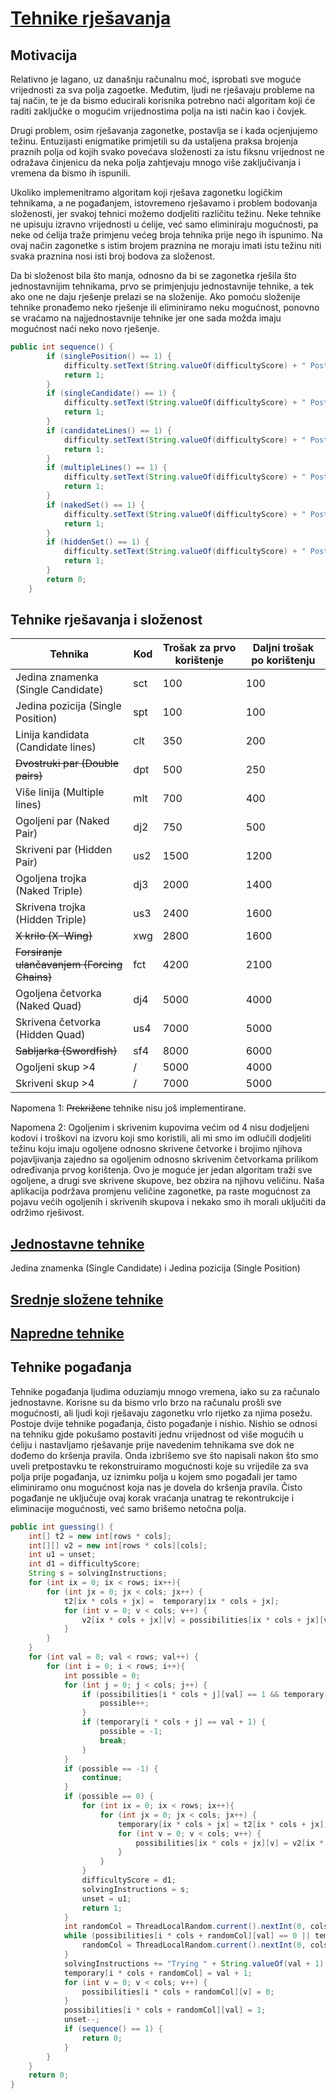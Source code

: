 # [Tehnike rješavanja](https://www.sudokuoftheday.com/about/techniques/ "Sudoku Techniques - Sudoku of the Day")

## Motivacija

Relativno je lagano, uz današnju računalnu moć, isprobati sve moguće vrijednosti za sva polja zagoetke. Međutim, ljudi ne rješavaju probleme na taj način, te je da bismo educirali korisnika potrebno naći algoritam koji će raditi zaključke o mogućim vrijednostima polja na isti način kao i čovjek. 

Drugi problem, osim rješavanja zagonetke, postavlja se i kada ocjenjujemo težinu. Entuzijasti enigmatike primjetili su da ustaljena praksa brojenja praznih polja od kojih svako povećava složenosti za istu fiksnu vrijednost ne odražava činjenicu da neka polja zahtjevaju mnogo više zaključivanja i vremena da bismo ih ispunili. 

Ukoliko implemenitramo algoritam koji rješava zagonetku logičkim tehnikama, a ne pogađanjem, istovremeno rješavamo i problem bodovanja složenosti, jer svakoj tehnici možemo dodjeliti različitu težinu. Neke tehnike ne upisuju izravno vrijednosti u ćelije, već samo eliminiraju mogućnosti, pa neke od ćelija traže primjenu većeg broja tehnika prije nego ih ispunimo. Na ovaj način zagonetke s istim brojem praznina ne moraju imati istu težinu niti svaka praznina nosi isti broj bodova za složenost.

Da bi složenost bila što manja, odnosno da bi se zagonetka rješila što jednostavnijim tehnikama, prvo se primjenjuju jednostavnije tehnike, a tek ako one ne daju rješenje prelazi se na složenije. Ako pomoću složenije tehnike pronađemo neko rješenje ili eliminiramo neku mogućnost, ponovno se vraćamo na najjednostavnije tehnike jer one sada možda imaju mogućnost naći neko novo rješenje.

```java
public int sequence() {
		if (singlePosition() == 1) {
			difficulty.setText(String.valueOf(difficultyScore) + " Postoji jedinstveno rješenje");
			return 1;
		}
		if (singleCandidate() == 1) {
			difficulty.setText(String.valueOf(difficultyScore) + " Postoji jedinstveno rješenje");
			return 1;
		}
		if (candidateLines() == 1) {
			difficulty.setText(String.valueOf(difficultyScore) + " Postoji jedinstveno rješenje");
			return 1;
		}
		if (multipleLines() == 1) {
			difficulty.setText(String.valueOf(difficultyScore) + " Postoji jedinstveno rješenje");
			return 1;
		}
		if (nakedSet() == 1) {
			difficulty.setText(String.valueOf(difficultyScore) + " Postoji jedinstveno rješenje");
			return 1;
		}
		if (hiddenSet() == 1) {
			difficulty.setText(String.valueOf(difficultyScore) + " Postoji jedinstveno rješenje");
			return 1;
		}
		return 0;
	}
```

## Tehnike rješavanja i složenost

| Tehnika | Kod | Trošak za prvo korištenje | Daljni trošak po korištenju |
|---|---|---|---| 
Jedina znamenka (Single Candidate) | sct | 100 | 100 |
Jedina pozicija (Single Position) | spt | 100 | 100 |
Linija kandidata (Candidate lines) | clt |350 | 200 |
~~Dvostruki par (Double pairs)~~ | dpt | 500 | 250|
Više linija (Multiple lines) | mlt | 700 | 400 |
Ogoljeni par (Naked Pair) | dj2 | 750 | 500 |
Skriveni par (Hidden Pair) |us2 |1500 | 1200 |	
Ogoljena trojka (Naked Triple) | dj3 | 2000 | 1400 |
Skrivena trojka (Hidden Triple)	| us3 | 2400 | 1600 | 
~~X krilo (X-Wing)~~ | xwg | 2800 | 1600 |
~~Forsiranje ulančavanjem (Forcing Chains)~~ | fct | 4200 | 2100 |
Ogoljena četvorka (Naked Quad) | dj4 | 5000 | 4000 |
Skrivena četvorka (Hidden Quad)	| us4 | 7000 | 5000 |
~~Sabljarka (Swordfish)~~ |	sf4 | 8000 | 6000 |
Ogoljeni skup >4 | / | 5000 | 4000 |
Skriveni skup >4 | / | 7000 | 5000 |

Napomena 1: ~~Prekrižene~~ tehnike nisu još implementirane.

Napomena 2: Ogoljenim i skrivenim kupovima većim od 4 nisu dodjeljeni kodovi i troškovi na izvoru koji smo koristili, ali mi smo im odlučili dodjeliti težinu koju imaju ogoljene odnosno skrivene četvorke i brojimo njihova pojavljivanja zajedno sa  ogoljenim odnosno skrivenim četvorkama prilikom određivanja prvog korištenja. Ovo je moguće jer jedan algoritam traži sve ogoljene, a drugi sve skrivene skupove, bez obzira na njihovu veličinu. Naša aplikacija podržava promjenu veličine zagonetke, pa raste mogućnost za pojavu većih ogoljenih i skrivenih skupova i nekako smo ih morali uključiti da održimo rješivost. 
## [Jednostavne tehnike](simple.md)
Jedina znamenka (Single Candidate) i Jedina pozicija (Single Position) 
## [Srednje složene tehnike](medium.md)
## [Napredne tehnike](advanced.md)

## Tehnike pogađanja

Tehnike pogađanja ljudima oduziamju mnogo vremena, iako su za računalo jednostavne. Korisne su da bismo vrlo brzo na računalu prošli sve mogućnosti, ali ljudi koji rješavaju zagonetku vrlo rijetko za njima posežu. Postoje dvije tehnike pogađanja, čisto pogađanje i nishio. Nishio se odnosi na tehniku gjde pokušamo postaviti jednu vrijednost od više mogućih u ćeliju i nastavljamo rješavanje prije navedenim tehnikama sve dok ne dođemo do kršenja pravila. Onda izbrišemo sve što napisali nakon što smo uveli pretpostavku te rekonstruiramo mogućnosti koje su vrijedile za sva polja prije pogađanja, uz iznimku polja u kojem smo pogađali jer tamo eliminiramo onu mogućnost koja nas je dovela do kršenja pravila. Čisto pogađanje ne uključuje ovaj korak vraćanja unatrag te rekontrukcije i eliminacije mogućnosti, već samo brišemo netočna polja.


```java
public int guessing() {
    int[] t2 = new int[rows * cols];
    int[][] v2 = new int[rows * cols][cols];
    int u1 = unset;
    int d1 = difficultyScore;
    String s = solvingInstructions;
    for (int ix = 0; ix < rows; ix++){
        for (int jx = 0; jx < cols; jx++) {
            t2[ix * cols + jx] =  temporary[ix * cols + jx];
            for (int v = 0; v < cols; v++) {
                v2[ix * cols + jx][v] = possibilities[ix * cols + jx][v];
            }
        }
    }
    for (int val = 0; val < rows; val++) {
        for (int i = 0; i < rows; i++){
            int possible = 0;
            for (int j = 0; j < cols; j++) {
                if (possibilities[i * cols + j][val] == 1 && temporary[i * cols + j] == 0) {
                    possible++;
                }
                if (temporary[i * cols + j] == val + 1) {
                    possible = -1;
                    break;
                }
            }
            if (possible == -1) {
                continue;
            }
            if (possible == 0) {
                for (int ix = 0; ix < rows; ix++){
                    for (int jx = 0; jx < cols; jx++) {
                        temporary[ix * cols + jx] = t2[ix * cols + jx];
                        for (int v = 0; v < cols; v++) {
                            possibilities[ix * cols + jx][v] = v2[ix * cols + jx][v];
                        }
                    }
                }
                difficultyScore = d1;
                solvingInstructions = s;
                unset = u1;
                return 1;
            }
            int randomCol = ThreadLocalRandom.current().nextInt(0, cols);
            while (possibilities[i * cols + randomCol][val] == 0 || temporary[i * cols + randomCol] != 0) {
                randomCol = ThreadLocalRandom.current().nextInt(0, cols);
            }
            solvingInstructions += "Trying " + String.valueOf(val + 1) + " in cell (" + String.valueOf(i + 1) + ", " + String.valueOf(randomCol + 1) + ").\n";
            temporary[i * cols + randomCol] = val + 1;
            for (int v = 0; v < cols; v++) {
                possibilities[i * cols + randomCol][v] = 0;
            }
            possibilities[i * cols + randomCol][val] = 1;
            unset--;
            if (sequence() == 1) {
                return 0;
            }
        }
    }
    return 0;
}
```
